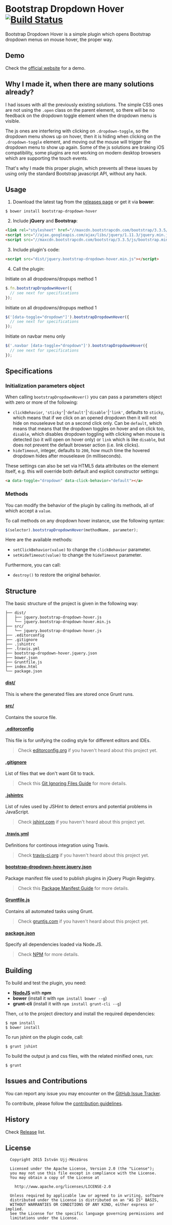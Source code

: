 # Bootstrap Dropdown Hover [![Build Status](https://secure.travis-ci.org/istvan-ujjmeszaros/bootstrap-dropdown-hover.png?branch=master)](https://travis-ci.org/istvan-ujjmeszaros/bootstrap-dropdown-hover)
Bootstrap Dropdown Hover is a simple plugin which opens Bootstrap dropdown menus on mouse hover, the proper way.

## Demo

Check the [official website](http://www.virtuosoft.eu/code/bootstrap-dropdown-hover/) for a demo.

## Why I made it, when there are many solutions already?

I had issues with all the previously existing solutions. The simple CSS ones are not using the `.open` class on the parent element, so there will be no feedback on the dropdown toggle element when the dropdown menu is visible.

The js ones are interfering with clicking on `.dropdown-toggle`, so the dropdown menu shows up on hover, then it is hiding when clicking on the `.dropdown-toggle` element, and moving out the mouse will trigger the dropdown menu to show up again.
Some of the js solutions are braking iOS compatibility, some plugins are not working on modern desktop browsers which are supporting the touch events.

That's why I made this proper plugin, which prevents all these issues by using only the standard Bootstrap javascript API, without any hack.

## Usage

1. Download the latest tag from the [releases page](https://github.com/istvan-ujjmeszaros/bootstrap-dropdown-hover/releases) or get it via **bower**:

```shell
$ bower install bootstrap-dropdown-hover
```

2. Include **jQuery** and **Bootstrap**:

```html
<link rel="stylesheet" href="//maxcdn.bootstrapcdn.com/bootstrap/3.3.5/css/bootstrap.min.css">
<script src="//ajax.googleapis.com/ajax/libs/jquery/1.11.3/jquery.min.js"></script>
<script src="//maxcdn.bootstrapcdn.com/bootstrap/3.3.5/js/bootstrap.min.js"></script>
```

3. Include plugin's code:

```html
<script src="dist/jquery.bootstrap-dropdown-hover.min.js"></script>
```

4. Call the plugin:

Initiate on all dropdowns/dropups method 1

```javascript
$.fn.bootstrapDropdownHover({
  // see next for specifications
});
```

Initiate on all dropdowns/dropups method 1

```javascript
$('[data-toggle="dropdown"]').bootstrapDropdownHover({
  // see next for specifications
});
```

Initiate on navbar menu only

```javascript
$('.navbar [data-toggle="dropdown"]').bootstrapDropdownHover({
  // see next for specifications
});
```

## Specifications

### Initialization parameters object

When calling `bootstrapDropdownHover()` you can pass a parameters object with zero or more of the following:

- `clickBehavior`, `'sticky'`|`'default'`|`'disable'`|`'link'`, defaults to `sticky`, which means that if we click on an opened dropdown then it will not hide on mouseleave but on a second click only. Can be `default`, which means that means that the dropdown toggles on hover and on click too, `disable`, which disables dropdown toggling with clicking when mouse is detected (so it will open on hover only) or `link` which is like `disable`, but does not prevent the default browser action (i.e. link clicks).
- `hideTimeout`, integer, defaults to `200`, how much time the hovered dropdown hides after mouseleave (in milliseconds).

These settings can also be set via HTML5 data attributes on the element itself, e.g. this will
override both default and explicit constructor settings:
```html
<a data-toggle="dropdown" data-click-behavior="default"></a>
```

### Methods

You can modify the behavior of the plugin by calling its methods, all of which accept a `value`.

To call methods on any dropdown hover instance, use the following syntax:

```javascript
$(selector).bootstrapDropdownHover(methodName, parameter);
```

Here are the available methods:

- `setClickBehavior(value)` to change the `clickBehavior` parameter.
- `setHideTimeout(value)` to change the `hideTimeout` parameter.

Furthermore, you can call:

- `destroy()` to restore the original behavior.

## Structure

The basic structure of the project is given in the following way:

```
├── dist/
│   ├── jquery.bootstrap-dropdown-hover.js
│   └── jquery.bootstrap-dropdown-hover.min.js
├── src/
│   └── jquery.bootstrap-dropdown-hover.js
├── .editorconfig
├── .gitignore
├── .jshintrc
├── .travis.yml
├── bootstrap-dropdown-hover.jquery.json
├── bower.json
├── Gruntfile.js
├── index.html
└── package.json
```

#### [dist/](https://github.com/istvan-ujjmeszaros/bootstrap-dropdown-hover/tree/master/dist)

This is where the generated files are stored once Grunt runs.

#### [src/](https://github.com/istvan-ujjmeszaros/bootstrap-dropdown-hover/tree/master/src)

Contains the source file.

#### [.editorconfig](https://github.com/istvan-ujjmeszaros/bootstrap-dropdown-hover/tree/master/.editorconfig)

This file is for unifying the coding style for different editors and IDEs.

> Check [editorconfig.org](http://editorconfig.org) if you haven't heard about this project yet.

#### [.gitignore](https://github.com/istvan-ujjmeszaros/bootstrap-dropdown-hover/tree/master/.gitignore)

List of files that we don't want Git to track.

> Check this [Git Ignoring Files Guide](https://help.github.com/articles/ignoring-files) for more details.

#### [.jshintrc](https://github.com/istvan-ujjmeszaros/bootstrap-dropdown-hover/tree/master/.jshintrc)

List of rules used by JSHint to detect errors and potential problems in JavaScript.

> Check [jshint.com](http://jshint.com/about/) if you haven't heard about this project yet.

#### [.travis.yml](https://github.com/istvan-ujjmeszaros/bootstrap-dropdown-hover/tree/master/.travis.yml)

Definitions for continous integration using Travis.

> Check [travis-ci.org](http://about.travis-ci.org/) if you haven't heard about this project yet.

#### [bootstrap-dropdown-hover.jquery.json](https://github.com/istvan-ujjmeszaros/bootstrap-dropdown-hover/tree/master/bootstrap-dropdown-hover.jquery.json)

Package manifest file used to publish plugins in jQuery Plugin Registry.

> Check this [Package Manifest Guide](http://plugins.jquery.com/docs/package-manifest/) for more details.

#### [Gruntfile.js](https://github.com/istvan-ujjmeszaros/bootstrap-dropdown-hover/tree/master/Gruntfile.js)

Contains all automated tasks using Grunt.

> Check [gruntjs.com](http://gruntjs.com) if you haven't heard about this project yet.

#### [package.json](https://github.com/istvan-ujjmeszaros/bootstrap-dropdown-hover/tree/master/package.json)

Specify all dependencies loaded via Node.JS.

> Check [NPM](https://npmjs.org/doc/json.html) for more details.

## Building

To build and test the plugin, you need:

- [**NodeJS**](www.nodejs.org) with **npm**
- **bower** (install it with `npm install bower --g`)
- **grunt-cli** (install it with `npm install grunt-cli --g`)

Then, `cd` to the project directory and install the required dependencies:

```shell
$ npm install
$ bower install
```

To run jshint on the plugin code, call:

```shell
$ grunt jshint
```

To build the output js and css files, with the related minified ones, run:

```shell
$ grunt
```

## Issues and Contributions

You can report any issue you may encounter on the [GitHub Issue Tracker](https://github.com/istvan-ujjmeszaros/bootstrap-dropdown-hover/issues).

To contribute, please follow the [contribution guidelines](https://github.com/istvan-ujjmeszaros/bootstrap-dropdown-hover/blob/master/CONTRIBUTING.md).

## History

Check [Release](https://github.com/istvan-ujjmeszaros/bootstrap-dropdown-hover/releases) list.

## License

```
  Copyright 2015 István Ujj-Mészáros

  Licensed under the Apache License, Version 2.0 (the "License");
  you may not use this file except in compliance with the License.
  You may obtain a copy of the License at

    http://www.apache.org/licenses/LICENSE-2.0

  Unless required by applicable law or agreed to in writing, software
  distributed under the License is distributed on an "AS IS" BASIS,
  WITHOUT WARRANTIES OR CONDITIONS OF ANY KIND, either express or implied.
  See the License for the specific language governing permissions and
  limitations under the License.
```